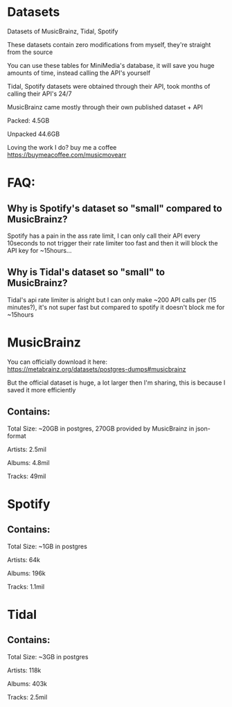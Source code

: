 # Datasets
Datasets of MusicBrainz, Tidal, Spotify

These datasets contain zero modifications from myself, they're straight from the source

You can use these tables for MiniMedia's database, it will save you huge amounts of time, instead calling the API's yourself

Tidal, Spotify datasets were obtained through their API, took months of calling their API's 24/7

MusicBrainz came mostly through their own published dataset + API

Packed: 4.5GB

Unpacked 44.6GB

Loving the work I do? buy me a coffee https://buymeacoffee.com/musicmovearr

# FAQ:
## Why is Spotify's dataset so "small" compared to MusicBrainz? 
Spotify has a pain in the ass rate limit, I can only call their API every 10seconds to not trigger their rate limiter too fast and then it will block the API key for ~15hours...

## Why is Tidal's dataset so "small" to MusicBrainz? 
Tidal's api rate limiter is alright but I can only make ~200 API calls per (15 minutes?), it's not super fast but compared to spotify it doesn't block me for ~15hours

# MusicBrainz
You can officially download it here: https://metabrainz.org/datasets/postgres-dumps#musicbrainz

But the official dataset is huge, a lot larger then I'm sharing, this is because I saved it more efficiently

## Contains:
Total Size: ~20GB in postgres, 270GB provided by MusicBrainz in json-format

Artists: 2.5mil

Albums: 4.8mil

Tracks: 49mil

# Spotify

## Contains:
Total Size: ~1GB in postgres

Artists: 64k

Albums: 196k

Tracks: 1.1mil


# Tidal
## Contains:
Total Size: ~3GB in postgres

Artists: 118k

Albums: 403k

Tracks: 2.5mil
